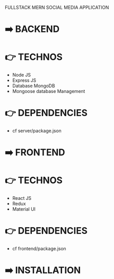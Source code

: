 FULLSTACK MERN SOCIAL MEDIA APPLICATION

# :arrow_right: BACKEND

# :point_right: TECHNOS

- Node JS
- Express JS
- Database MongoDB
- Mongoose database Management

# :point_right: DEPENDENCIES

- cf server/package.json

# :arrow_right: FRONTEND

# :point_right: TECHNOS

- React JS
- Redux
- Material UI

# :point_right: DEPENDENCIES

- cf frontend/package.json

# :arrow_right: INSTALLATION
